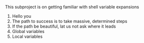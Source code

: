 This subproject is on getting familiar with shell variable expansions
1. Hello you
2. The path to success is to take massive, determined steps
3. If the path be beautiful, lat us not ask where it leads
4. Global variables
5. Local variables
